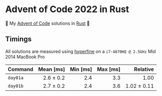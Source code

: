 # Advent of Code 2022 in Rust

🎄 My [Advent of Code](aoc-2022) solutions in [Rust](rust) 🦀

## Timings

All solutions are measured using [hyperfine](hyperfine) on a `i7-4870HQ @ 2.5GHz` Mid 2014 MacBook Pro

| Command  | Mean [ms] | Min [ms] | Max [ms] | Relative    |
|:---------|----------:|---------:|---------:|------------:|
| `day01a` | 2.6 ± 0.2 | 2.4      | 3.3      | 1.00        |
| `day01b` | 2.7 ± 0.2 | 2.4      | 3.6      | 1.02 ± 0.11 |

[rust]: https://www.rust-lang.org/
[aoc-2022]: https://adventofcode.com/2022
[hyperfine]: https://github.com/sharkdp/hyperfine
